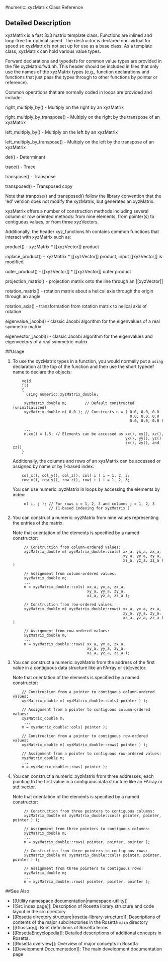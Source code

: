 #numeric::xyzMatrix Class Reference

Detailed Description
--------------------

xyzMatrix is a fast 3x3 matrix template class. Functions are inlined and loop-free for optimal speed. The destructor is declared non-virtual for speed so xyzMatrix is not set up for use as a base class. As a template class, xyzMatrix can hold various value types.

Forward declarations and typedefs for common value types are provided in the file xyzMatrix.fwd.hh. This header should be included in files that only use the names of the xyzMatrix types (e.g., function declarations and functions that just pass the types through to other functions by pointer or reference).

Common operations that are normally coded in loops are provided and include:

right\_multiply\_by() - Multiply on the right by an xyzMatrix

right\_multiply\_by\_transpose() - Multiply on the right by the transpose of an xyzMatrix

left\_multiply\_by() - Multiply on the left by an xyzMatrix

left\_multiply\_by\_transpose() - Multiply on the left by the transpose of an xyzMatrix

det() - Determinant

trace() - Trace

transpose() - Transpose

transposed() - Transposed copy

Note that tranpose() and transposed() follow the library convention that the 'ed' version does not modify the xyzMatrix, but generates an xyzMatrix.

xyzMatrix offers a number of construction methods including several column or row oriented methods: from nine elements, from pointer(s) to contiguous values, or from three xyzVectors.

Additionally, the header xyz\_functions.hh contains common functions that interact with xyzMatrix such as:

product() - xyzMatrix * [[xyzVector]] product

inplace\_product() - xyzMatrix * [[xyzVector]] product, input [[xyzVector]] is modified

outer\_product() - [[xyzVector]] * [[xyzVector]] outer product

projection\_matrix() - projection matrix onto the line through an [[xyzVector]]

rotation\_matrix() - rotation matrix about a helical axis through the origin through an angle

rotation\_axis() - transformation from rotation matrix to helical axis of rotation

eigenvalue\_jacobi() - classic Jacobi algorithm for the eigenvalues of a real symmetric matrix

eigenvector\_jacobi() - classic Jacobi algorithm for the eigenvalues and eigenvectors of a real symmetric matrix

##Usage

1.  To use the xyzMatrix types in a function, you would normally put a `using` declaration at the top of the function and then use the short typedef name to declare the objects:

    ```
        void
        f()
        {
          using numeric::xyzMatrix_double;

         xyzMatrix_double m;        // Default constructed (uninitialized)
         xyzMatrix_double n( 0.0 ); // Constructs n = ( 0.0, 0.0, 0.0
                                                        0.0, 0.0, 0.0
                                                        0.0, 0.0, 0.0 )

         ...
         n.xx() = 1.5; // Elements can be accessed as xx(), xy(), xz(),
                                                      yx(), yy(), yz()
                                                      zx(), zy(), and zz()
        }
    ```

    Additionally, the columns and rows of an xyzMatrix can be accessed or assigned by name or by 1-based index:

    ```
        col_x(), col_y(), col_z(), col( i ) i = 1, 2, 3;
        row_x(), row_y(), row_z(), row( i ) i = 1, 2, 3;
    ```

    You can use numeric::xyzMatrix in loops by accessing the elements by index:

    ```
         m( i, j ); // For rows i = 1, 2, 3 and columns j = 1, 2, 3
                    // (1-based indexing for xyzMatrix )
    ```

2.  You can construct a numeric::xyzMatrix from nine values representing the entries of the matrix.

    Note that orientation of the elements is specified by a named constructor:

    ```
         // Construction from column-ordered values:
         xyzMatrix_double m( xyzMatrix_double::cols( xx_a, yx_a, zx_a,
                                                     xy_a, yy_a, zy_a,
                                                     xz_a, yz_a, zz_a ) )

         // Assignment from column-ordered values:
         xyzMatrix_double m;
         ...
         m = xyzMatrix_double::cols( xx_a, yx_a, zx_a,
                                     xy_a, yy_a, zy_a,
                                     xz_a, yz_a, zz_a );

         // Construction from row-ordered values:
         xyzMatrix_double m( xyzMatrix_double::rows( xx_a, yx_a, zx_a,
                                                     xy_a, yy_a, zy_a,
                                                     xz_a, yz_a, zz_a ) )

         // Assignment from row-ordered values:
         xyzMatrix_double m;
         ...
         m = xyzMatrix_double::rows( xx_a, yx_a, zx_a,
                                     xy_a, yy_a, zy_a,
                                     xz_a, yz_a, zz_a );
    ```

3.  You can construct a numeric::xyzMatrix from the address of the first value in a contiguous data structure like an FArray or std::vector.

    Note that orientation of the elements is specified by a named constructor:

    ```
        // Construction from a pointer to contiguous column-ordered values:
        xyzMatrix_double m( xyzMatrix_double::cols( pointer ) );

        // Assignment from a pointer to contiguous column-ordered values:
        xyzMatrix_double m;
         ...
        m = xyzMatrix_double::cols( pointer );

        // Construction from a pointer to contiguous row-ordered values:
        xyzMatrix_double m( xyzMatrix_double::rows( pointer ) );

        // Assignment from a pointer to contiguous row-ordered values:
        xyzMatrix_double m;
        ...
        m = xyzMatrix_double::rows( pointer );

    ```

4.  You can construct a numeric::xyzMatrix from three addresses, each pointing to the first value in a contiguous data structure like an FArray or std::vector.

    Note that orientation of the elements is specified by a named constructor:

    ```
         // Construction from three pointers to contiguous columns:
         xyzMatrix_double m( xyzMatrix_double::cols( pointer, pointer, pointer ) );

         // Assignment from three pointers to contiguous columns:
         xyzMatrix_double m;
         ...
         m = xyzMatrix_double::rows( pointer, pointer, pointer );

         // Construction from three pointers to contiguous rows:
         xyzMatrix_double m( xyzMatrix_double::cols( pointer, pointer, pointer ) );

         // Assignment from three pointers to contiguous rows:
         xyzMatrix_double m;
         ...
         m = xyzMatrix_double::rows( pointer, pointer, pointer );
    ```


##See Also

* [[Utility namespace documentation|namespace-utility]]
* [[Src index page]]: Description of Rosetta library structure and code layout in the src directory
* [[Rosetta directory structure|rosetta-library-structure]]: Descriptions of contents of the major subdirectories in the Rosetta `main` directory
* [[Glossary]]: Brief definitions of Rosetta terms
* [[RosettaEncyclopedia]]: Detailed descriptions of additional concepts in Rosetta.
* [[Rosetta overview]]: Overview of major concepts in Rosetta
* [[Development Documentation]]: The main development documentation page